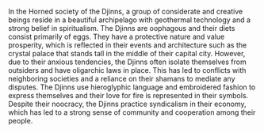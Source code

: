 In the Horned society of the Djinns, a group of considerate and creative beings reside in a beautiful archipelago with geothermal technology and a strong belief in spiritualism. The Djinns are oophagous and their diets consist primarily of eggs. They have a protective nature and value prosperity, which is reflected in their events and architecture such as the crystal palace that stands tall in the middle of their capital city. However, due to their anxious tendencies, the Djinns often isolate themselves from outsiders and have oligarchic laws in place. This has led to conflicts with neighboring societies and a reliance on their shamans to mediate any disputes. The Djinns use hieroglyphic language and embroidered fashion to express themselves and their love for fire is represented in their symbols. Despite their noocracy, the Djinns practice syndicalism in their economy, which has led to a strong sense of community and cooperation among their people.